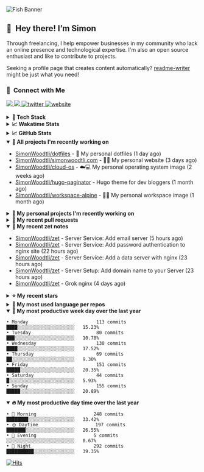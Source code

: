 ![Fish Banner](assets/fish.webp)

## 👋 &nbsp;Hey there! I’m Simon

Through freelancing, I help empower businesses in my community who lack
an online presence and technological expertise. I'm also an open source
enthusiast and like to contribute to projects.

Seeking a profile page that creates content automatically?
[readme-writer] might be just what you need!

### 🤝 &nbsp;Connect with Me

<div align="left">
<a href="https://linkedin.com/in/simonwoodtli" target="_blank">
<img src="https://img.shields.io/badge/linkedin-1E77B5?style=for-the-badge&logo=linkedin&logoColor=white alt=linkedin" />
</a>
<a href="https://github.com/simonwoodtli" target="_blank">
<img src="https://img.shields.io/badge/github-24292E?style=for-the-badge&logo=github&logoColor=white alt=github" />
</a>
<a href="https://twitter.com/simonwoodtlidev" target="_blank">
<img src="https://img.shields.io/badge/twitter-26a7de?style=for-the-badge&logo=twitter&logoColor=white" alt="twitter"/>
</a>
<a href="https://simonwoodtli.com" target="_blank">
<img src="https://img.shields.io/badge/website-E2925F?style=for-the-badge&logo=google-chrome&logoColor=white" alt="website"/>
</a>
</div>
<br/>


<details>
  <summary><b>🧰 Tech Stack</b></summary>
  <div align="center">
  <a href="https://skillicons.dev" target="_blank">
  <img src="https://skillicons.dev/icons?i=js,html,css,bash,python,go,postgresql,docker,vim,linux" alt="JavaScript, HTML, CSS, Bash, Python, Go, PostgreSQL, Docker, Vim,
  Linux">
  </a>
  </div>
</details>

<details>
  <summary><b>📈 Wakatime Stats</b></summary>
  <p align="center"><a href="https://wakatime.com/@SimonWoodtli">
  <img align="center" width="400" height="300" src="https://wakatime.com/share/@SimonWoodtli/7761bcef-e104-47d9-912a-dfd6bf08868b.svg" />
  </a>
  <a href="https://wakatime.com/@SimonWoodtli">
  <img align="center" width="400" height="300" src="https://wakatime.com/share/@SimonWoodtli/341953df-6a40-47b7-8220-ace4eabe0a17.svg" />
  </a></p>

  <h4><b>💬 I've been working with the following languages over the last 7 days</b></h4>

```
• Markdown                       19 hrs 39 mins                 ██████████████████████░░░   86.11%
• Cheetah                        1 hr 36 mins                   ██░░░░░░░░░░░░░░░░░░░░░░░   7.03%
• JSON                           45 mins                        █░░░░░░░░░░░░░░░░░░░░░░░░   3.33%
• sh                             14 mins                        ░░░░░░░░░░░░░░░░░░░░░░░░░   1.02%
• sshconfig                      10 mins                        ░░░░░░░░░░░░░░░░░░░░░░░░░   0.77%
• conf                           9 mins                         ░░░░░░░░░░░░░░░░░░░░░░░░░   0.66%
• Other                          7 mins                         ░░░░░░░░░░░░░░░░░░░░░░░░░   0.57%
• Bash                           4 mins                         ░░░░░░░░░░░░░░░░░░░░░░░░░   0.36%
• YAML                           1 min                          ░░░░░░░░░░░░░░░░░░░░░░░░░   0.09%
• sshdconfig                     0 secs                         ░░░░░░░░░░░░░░░░░░░░░░░░░   0.04%
• Perl                           0 secs                         ░░░░░░░░░░░░░░░░░░░░░░░░░   0.02%
• dircolors                      0 secs                         ░░░░░░░░░░░░░░░░░░░░░░░░░   0%
• HTML                           0 secs                         ░░░░░░░░░░░░░░░░░░░░░░░░░   0%
```

  <h4>👷 I've been working on the following projects over the last 7 days</h4>

```
• Unknown Project                13 hrs 41 mins                 ███████████████░░░░░░░░░░   60.01%
• zet                            5 hrs 57 mins                  ███████░░░░░░░░░░░░░░░░░░   26.1%
• dotfiles                       1 hr 57 mins                   ██░░░░░░░░░░░░░░░░░░░░░░░   8.56%
• simonwoodtli.com               51 mins                        █░░░░░░░░░░░░░░░░░░░░░░░░   3.75%
• Private                        19 mins                        ░░░░░░░░░░░░░░░░░░░░░░░░░   1.43%
• cmd-zet                        2 mins                         ░░░░░░░░░░░░░░░░░░░░░░░░░   0.16%
```

  <h4><b>🛠️ I've been working with the following editors over the last 7 days</b></h4>

```
• Vim                            22 hrs 49 mins                 █████████████████████████   100%
```

  <h4><b>💻 I've been working with the following operating systems over the last 7 days</b></h4>

```
• Linux                          22 hrs 49 mins                 █████████████████████████   100%
```

</details>

<details>
  <summary><b>📈 GitHub Stats</b></summary>
  <div align="center">
  <a href="https://github.com/anuraghazra/github-readme-stats"> 
  <img src="https://github-readme-stats.vercel.app/api?username=simonwoodtli&theme=onedark&show_icons=true&hide_rank=true&custom_title=Stats&count_private=true&hide_border=true&hide=issues&line_height=24&bg_color=0d1117" alt="Github Stats">
  <img src="https://github-readme-stats.vercel.app/api/top-langs/?username=simonwoodtli&layout=compact&theme=onedark&count_private=true&hide_border=true&bg_color=0d1117" alt="Top Langs">
  </a>
  </div>
</details>

<details open="">
  <summary><b>👷 All projects I'm recently working on</b></summary>

* [SimonWoodtli/dotfiles](https://github.com/SimonWoodtli/dotfiles) - 🏡 My personal dotfiles (1 day ago)
* [SimonWoodtli/simonwoodtli.com](https://github.com/SimonWoodtli/simonwoodtli.com) - 👨‍💻 My personal website (3 days ago)
* [SimonWoodtli/cloud-os](https://github.com/SimonWoodtli/cloud-os) - ☁️💻 My personal operating system image (2 weeks ago)
* [SimonWoodtli/hugo-paginator](https://github.com/SimonWoodtli/hugo-paginator) - Hugo theme for dev bloggers (1 month ago)
* [SimonWoodtli/workspace-alpine](https://github.com/SimonWoodtli/workspace-alpine) - 🤖🐳 My personal workspace image (1 month ago)

</details>
<details>
  <summary><b>🌱 My personal projects I'm recently working on</b></summary>

* [SimonWoodtli/dotfiles](https://github.com/SimonWoodtli/dotfiles) - 🏡 My personal dotfiles (1 day ago)
* [SimonWoodtli/simonwoodtli.com](https://github.com/SimonWoodtli/simonwoodtli.com) - 👨‍💻 My personal website (3 days ago)
* [SimonWoodtli/cloud-os](https://github.com/SimonWoodtli/cloud-os) - ☁️💻 My personal operating system image (2 weeks ago)
* [SimonWoodtli/hugo-paginator](https://github.com/SimonWoodtli/hugo-paginator) - Hugo theme for dev bloggers (1 month ago)
* [SimonWoodtli/workspace-alpine](https://github.com/SimonWoodtli/workspace-alpine) - 🤖🐳 My personal workspace image (1 month ago)

</details>
<details>
  <summary><b>🔨 My recent pull requests</b></summary>

* [feat: add wireguard-generate-keys script](https://github.com/SimonWoodtli/dotfiles-old/pull/14) on [SimonWoodtli/dotfiles-old](https://github.com/SimonWoodtli/dotfiles-old) (16 months ago)
* [feat: add video-to-gif script](https://github.com/SimonWoodtli/dotfiles-old/pull/13) on [SimonWoodtli/dotfiles-old](https://github.com/SimonWoodtli/dotfiles-old) (16 months ago)
* [feat: add spoof-mac-linux script](https://github.com/SimonWoodtli/dotfiles-old/pull/12) on [SimonWoodtli/dotfiles-old](https://github.com/SimonWoodtli/dotfiles-old) (16 months ago)
* [feat: add sp-tmux script](https://github.com/SimonWoodtli/dotfiles-old/pull/11) on [SimonWoodtli/dotfiles-old](https://github.com/SimonWoodtli/dotfiles-old) (16 months ago)
* [feat: add sp script](https://github.com/SimonWoodtli/dotfiles-old/pull/10) on [SimonWoodtli/dotfiles-old](https://github.com/SimonWoodtli/dotfiles-old) (16 months ago)

</details>
<details open="">
  <summary><b>📝 My recent zet notes</b></summary>

* [SimonWoodtli/zet](https://github.com/SimonWoodtli/zet/tree/39e291295053de262d53fb6fd9e765a6dbf2d547/20240108132658) - Server Service: Add email server (5 hours ago)
* [SimonWoodtli/zet](https://github.com/SimonWoodtli/zet/tree/346527b8bd648558cc5f253768ee7cf37b1af5c5/20240108005229) - Server Service: Add password authentication to nginx site (22 hours ago)
* [SimonWoodtli/zet](https://github.com/SimonWoodtli/zet/tree/58ff775d22563d4ebaea92787cd7dbd013baa0e6/20240107222637) - Server Service: Add a data server with nginx (23 hours ago)
* [SimonWoodtli/zet](https://github.com/SimonWoodtli/zet/tree/4fe38b570f54028d0b07397447c25f34a2962a22/20240107205508) - Server Setup: Add domain name to your Server (23 hours ago)
* [SimonWoodtli/zet](https://github.com/SimonWoodtli/zet/tree/a6697cf92d7dfbcb3cae1c0b9eae29d2cba14e6c/20240104194645) - Grok nginx (4 days ago)

</details>
<details>
  <summary><b>⭐ My recent stars</b></summary>


</details>
<details>
  <summary><b>💬 My most used language per repos</b></summary>

```
• Shell                          15 repos                       ███████████████████░░░░░░   75.00%
• JavaScript                     1 repo                         █░░░░░░░░░░░░░░░░░░░░░░░░   5.00%
• CSS                            2 repos                        ███░░░░░░░░░░░░░░░░░░░░░░   10.00%
• Nix                            1 repo                         █░░░░░░░░░░░░░░░░░░░░░░░░   5.00%
• HTML                           1 repo                         █░░░░░░░░░░░░░░░░░░░░░░░░   5.00%
```

</details>
<details open="">
  <summary><b>📆 My most productive week day over the last year</b></summary>

```
• Monday                         113 commits                    ████░░░░░░░░░░░░░░░░░░░░░   15.23%
• Tuesday                        80 commits                     ███░░░░░░░░░░░░░░░░░░░░░░   10.78%
• Wednesday                      130 commits                    ████░░░░░░░░░░░░░░░░░░░░░   17.52%
• Thursday                       69 commits                     ██░░░░░░░░░░░░░░░░░░░░░░░   9.30%
• Friday                         151 commits                    █████░░░░░░░░░░░░░░░░░░░░   20.35%
• Saturday                       44 commits                     █░░░░░░░░░░░░░░░░░░░░░░░░   5.93%
• Sunday                         155 commits                    █████░░░░░░░░░░░░░░░░░░░░   20.89%
```

</details>
<details open="">
  <summary><b>🔥 My most productive day time over the last year</b></summary>

```
• 🌅 Morning                     248 commits                    ████████░░░░░░░░░░░░░░░░░   33.42%
• 🌞 Daytime                     197 commits                    ███████░░░░░░░░░░░░░░░░░░   26.55%
• 🌇 Evening                     5 commits                      ░░░░░░░░░░░░░░░░░░░░░░░░░   0.67%
• 🌃 Night                       292 commits                    ██████████░░░░░░░░░░░░░░░   39.35%
```

</details>

[![Hits](https://hits.seeyoufarm.com/api/count/incr/badge.svg?url=https%3A%2F%2Fgithub.com%2Fsimonwoodtli&count_bg=%23689D6A&title_bg=%23282828&icon=&icon_color=%23E7E7E7&title=views+%28today+%2F+total%29&edge_flat=false)](https://hits.seeyoufarm.com)

[readme-writer]: <https://github.com/SimonWoodtli/readme-writer>

